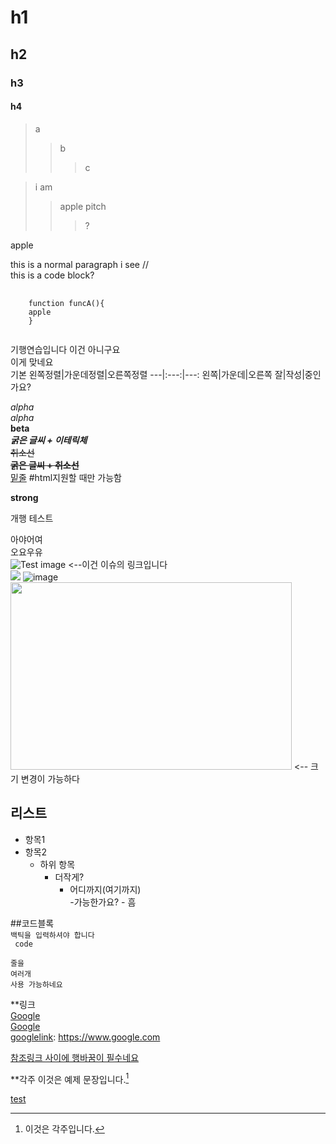 # h1  
## h2
### h3
#### h4


> a
> > b
> > > c

> i am
> > apple
> > pitch
> > > ?


apple

this is a normal paragraph
i see //  
  this is a code block?   


<pre>
  <code>
    function funcA(){
    apple
    }
  </code>
</pre>

기행연습입니다
이건 아니구요  
이게 맞네요  
기본 왼쪽정렬|가운데정렬|오른쪽정렬
---|:---:|---:
왼쪽|가운데|오른쪽
잘|작성|중인가요?  

*alpha*  
_alpha_  
**beta**  
***굵은 글씨 + 이테릭체***  
~~취소선~~  
**~~굵은 글씨 + 취소선~~**  
<u>밑줄</u>  #html지원할 때만 가능함  

<strong> strong </strong>

개행 테스트

아야어여  
오요우유  
![Test image](https://github.com/iseongyong143/first/issues/1#issue-2856720402) <--이건 이슈의 링크입니다  
![](https://github.com/user-attachments/assets/69c3844b-04fb-48d8-9baa-54a4e1aba47c) 
![image](https://user-images.githubusercontent.com/80378085/150758811-3f9b193c-6587-4c3c-8394-fc7089c8c77c.png)  
<img src="https://github.com/user-attachments/assets/69c3844b-04fb-48d8-9baa-54a4e1aba47c" width="450px" height="300px"></img> <-- 크기 변경이 가능하다

## 리스트  
- 항목1
- 항목2
  - 하위 항목
      - 더작게?  
        - 어디까지(여기까지)  
            -가능한가요?
              - 흠

##코드블록  
`백틱을 입력하셔야 합니다`  
<code> code </code>  
```
줄을
여러개
사용 가능하네요
```

**링크  
[Google](https://www.google.com)  
[Google][googlelink]  
[googlelink]: https://www.google.com

[참조링크 사이에 행바꿈이 필수네요][googlelink]  

[googlelink]: https://www.google.com  


**각주
이것은 예제 문장입니다.[^footnote]

[^footnote]: 이것은 각주입니다.  

<u>test</u>
